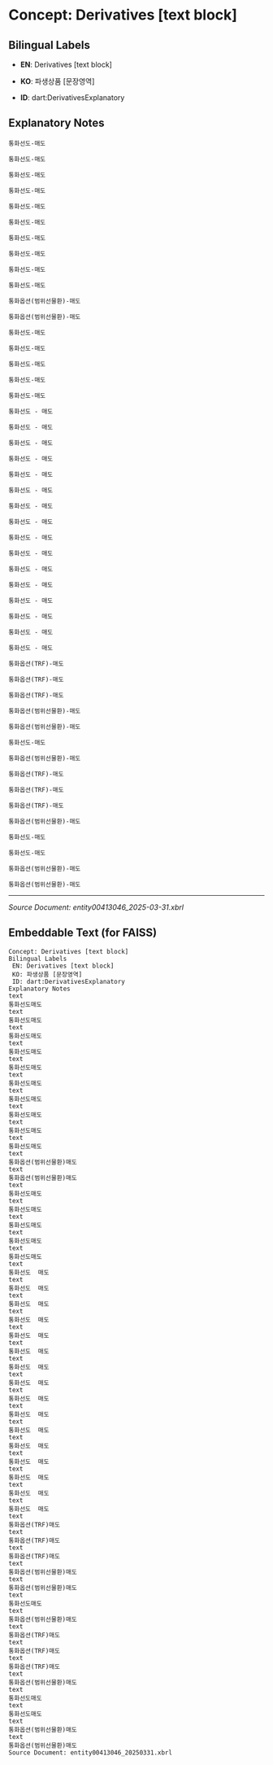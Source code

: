 # Concept: Derivatives [text block]

## Bilingual Labels
- **EN**: Derivatives [text block]
- **KO**: 파생상품 [문장영역]

- **ID**: dart:DerivativesExplanatory

## Explanatory Notes
```text
통화선도-매도
```
```text
통화선도-매도
```
```text
통화선도-매도
```
```text
통화선도-매도
```
```text
통화선도-매도
```
```text
통화선도-매도
```
```text
통화선도-매도
```
```text
통화선도-매도
```
```text
통화선도-매도
```
```text
통화선도-매도
```
```text
통화옵션(범위선물환)-매도
```
```text
통화옵션(범위선물환)-매도
```
```text
통화선도-매도
```
```text
통화선도-매도
```
```text
통화선도-매도
```
```text
통화선도-매도
```
```text
통화선도-매도
```
```text
통화선도 - 매도
```
```text
통화선도 - 매도
```
```text
통화선도 - 매도
```
```text
통화선도 - 매도
```
```text
통화선도 - 매도
```
```text
통화선도 - 매도
```
```text
통화선도 - 매도
```
```text
통화선도 - 매도
```
```text
통화선도 - 매도
```
```text
통화선도 - 매도
```
```text
통화선도 - 매도
```
```text
통화선도 - 매도
```
```text
통화선도 - 매도
```
```text
통화선도 - 매도
```
```text
통화선도 - 매도
```
```text
통화선도 - 매도
```
```text
통화옵션(TRF)-매도
```
```text
통화옵션(TRF)-매도
```
```text
통화옵션(TRF)-매도
```
```text
통화옵션(범위선물환)-매도
```
```text
통화옵션(범위선물환)-매도
```
```text
통화선도-매도
```
```text
통화옵션(범위선물환)-매도
```
```text
통화옵션(TRF)-매도
```
```text
통화옵션(TRF)-매도
```
```text
통화옵션(TRF)-매도
```
```text
통화옵션(범위선물환)-매도
```
```text
통화선도-매도
```
```text
통화선도-매도
```
```text
통화옵션(범위선물환)-매도
```
```text
통화옵션(범위선물환)-매도
```

---
*Source Document: entity00413046_2025-03-31.xbrl*
## Embeddable Text (for FAISS)
```text
Concept: Derivatives [text block]
Bilingual Labels
 EN: Derivatives [text block]
 KO: 파생상품 [문장영역]
 ID: dart:DerivativesExplanatory
Explanatory Notes
text
통화선도매도
text
통화선도매도
text
통화선도매도
text
통화선도매도
text
통화선도매도
text
통화선도매도
text
통화선도매도
text
통화선도매도
text
통화선도매도
text
통화선도매도
text
통화옵션(범위선물환)매도
text
통화옵션(범위선물환)매도
text
통화선도매도
text
통화선도매도
text
통화선도매도
text
통화선도매도
text
통화선도매도
text
통화선도  매도
text
통화선도  매도
text
통화선도  매도
text
통화선도  매도
text
통화선도  매도
text
통화선도  매도
text
통화선도  매도
text
통화선도  매도
text
통화선도  매도
text
통화선도  매도
text
통화선도  매도
text
통화선도  매도
text
통화선도  매도
text
통화선도  매도
text
통화선도  매도
text
통화선도  매도
text
통화옵션(TRF)매도
text
통화옵션(TRF)매도
text
통화옵션(TRF)매도
text
통화옵션(범위선물환)매도
text
통화옵션(범위선물환)매도
text
통화선도매도
text
통화옵션(범위선물환)매도
text
통화옵션(TRF)매도
text
통화옵션(TRF)매도
text
통화옵션(TRF)매도
text
통화옵션(범위선물환)매도
text
통화선도매도
text
통화선도매도
text
통화옵션(범위선물환)매도
text
통화옵션(범위선물환)매도
Source Document: entity00413046_20250331.xbrl
```